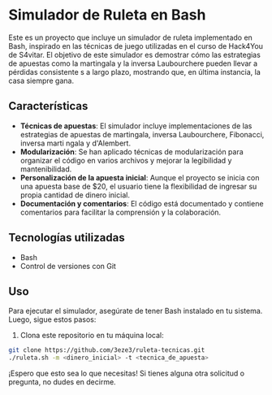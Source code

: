 # Simulador de Ruleta en Bash

Este es un proyecto que incluye un simulador de ruleta implementado en Bash, inspirado en las técnicas de juego utilizadas en el curso de Hack4You de S4vitar.
 El objetivo de este simulador es demostrar cómo las estrategias de apuestas como la martingala y la inversa Laubourchere pueden llevar a pérdidas consistente
s a largo plazo, mostrando que, en última instancia, la casa siempre gana.

## Características

- **Técnicas de apuestas**: El simulador incluye implementaciones de las estrategias de apuestas de martingala, inversa Laubourchere, Fibonacci, inversa marti
ngala y d'Alembert.
- **Modularización**: Se han aplicado técnicas de modularización para organizar el código en varios archivos y mejorar la legibilidad y mantenibilidad.
- **Personalización de la apuesta inicial**: Aunque el proyecto se inicia con una apuesta base de $20, el usuario tiene la flexibilidad de ingresar su propia 
cantidad de dinero inicial.
- **Documentación y comentarios**: El código está documentado y contiene comentarios para facilitar la comprensión y la colaboración.

## Tecnologías utilizadas

- Bash
- Control de versiones con Git

## Uso

Para ejecutar el simulador, asegúrate de tener Bash instalado en tu sistema. Luego, sigue estos pasos:

1. Clona este repositorio en tu máquina local:

```bash
git clone https://github.com/3eze3/ruleta-tecnicas.git
./ruleta.sh -m <dinero_inicial> -t <tecnica_de_apuesta>
```
¡Espero que esto sea lo que necesitas! Si tienes alguna otra solicitud o pregunta, no dudes en decirme.
